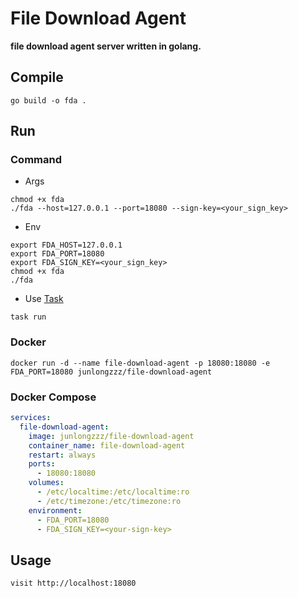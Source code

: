 # File Download Agent

**file download agent server written in golang.**

## Compile

```shell
go build -o fda .
```

## Run

### Command

- Args

```shell
chmod +x fda
./fda --host=127.0.0.1 --port=18080 --sign-key=<your_sign_key>
```

- Env

```shell
export FDA_HOST=127.0.0.1
export FDA_PORT=18080
export FDA_SIGN_KEY=<your_sign_key>
chmod +x fda
./fda
```

- Use [Task](https://taskfile.dev)

```shell
task run
```

### Docker

```shell
docker run -d --name file-download-agent -p 18080:18080 -e FDA_PORT=18080 junlongzzz/file-download-agent
```

### Docker Compose

```yaml
services:
  file-download-agent:
    image: junlongzzz/file-download-agent
    container_name: file-download-agent
    restart: always
    ports:
      - 18080:18080
    volumes:
      - /etc/localtime:/etc/localtime:ro
      - /etc/timezone:/etc/timezone:ro
    environment:
      - FDA_PORT=18080
      - FDA_SIGN_KEY=<your-sign-key>
```

## Usage

```text
visit http://localhost:18080
```
